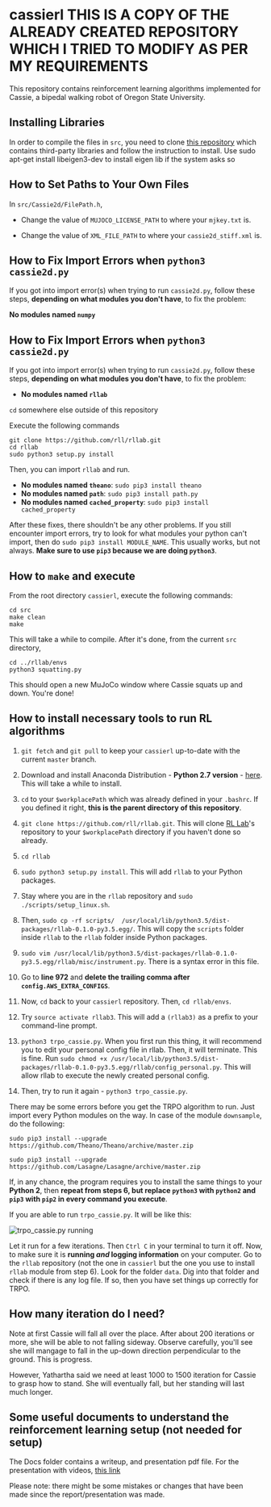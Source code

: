 # cassierl THIS IS A COPY OF THE ALREADY CREATED REPOSITORY WHICH I TRIED TO MODIFY AS PER MY REQUIREMENTS 

This repository contains reinforcement learning algorithms implemented for Cassie, a bipedal walking robot of Oregon State University.

## Installing Libraries

In order to compile the files in `src`, you need to clone [this repository](https://github.com/CassieRL/ThirdParty) which contains third-party libraries and follow the instruction to install.
Use sudo apt-get install libeigen3-dev  to install eigen lib if the system asks so


## How to Set Paths to Your Own Files

In `src/Cassie2d/FilePath.h`,

- Change the value of `MUJOCO_LICENSE_PATH` to where your `mjkey.txt` is.

- Change the value of `XML_FILE_PATH` to where your `cassie2d_stiff.xml` is.

## How to Fix Import Errors when `python3 cassie2d.py`
If you got into import error(s) when trying to run `cassie2d.py`, follow these steps, **depending on what modules you don't have**, to fix the problem:

**No modules named `numpy`**


## How to Fix Import Errors when `python3 cassie2d.py`

If you got into import error(s) when trying to run `cassie2d.py`, follow these steps, **depending on what modules you don't have**, to fix the problem:

- **No modules named `rllab`**

`cd` somewhere else outside of this repository

Execute the following commands

    git clone https://github.com/rll/rllab.git
    cd rllab
    sudo python3 setup.py install

Then, you can import `rllab` and run.

- **No modules named `theano`**: `sudo pip3 install theano`
- **No modules named `path`**: `sudo pip3 install path.py`
- **No modules named `cached_property`**: `sudo pip3 install cached_property`

After these fixes, there shouldn't be any other problems. If you still encounter import errors, try to look for what modules your python can't import, then do `sudo pip3 install MODULE_NAME`. This usually works, but not always. **Make sure to use `pip3` because we are doing `python3`**.

## How to `make` and execute

From the root directory `cassierl`, execute the following commands:

    cd src
    make clean
    make

This will take a while to compile. After it's done, from the current `src` directory,

    cd ../rllab/envs
    python3 squatting.py

This should open a new MuJoCo window where Cassie squats up and down. You're done!

## How to install necessary tools to run RL algorithms

1. `git fetch` and `git pull` to keep your `cassierl` up-to-date with the current `master` branch.

2. Download and install Anaconda Distribution - **Python 2.7 version** - [here](https://www.anaconda.com/download). This will take a while to install.

3. `cd` to your `$workplacePath` which was already defined in your `.bashrc`. If you defined it right, **this is the parent directory of this repository**.

4. `git clone https://github.com/rll/rllab.git`. This will clone [RL Lab](https://github.com/rll/rllab)'s repository to your `$workplacePath` directory if you haven't done so already.

5. `cd rllab`

6. `sudo python3 setup.py install`. This will add `rllab` to your Python packages.

7. Stay where you are in the `rllab` repository and `sudo ./scripts/setup_linux.sh`.

8. Then, `sudo cp -rf scripts/  /usr/local/lib/python3.5/dist-packages/rllab-0.1.0-py3.5.egg/`. This will copy the `scripts` folder inside `rllab` to the `rllab` folder inside Python packages.

9. `sudo vim /usr/local/lib/python3.5/dist-packages/rllab-0.1.0-py3.5.egg/rllab/misc/instrument.py`. There is a syntax error in this file.

10. Go to **line 972** and **delete the trailing comma after `config.AWS_EXTRA_CONFIGS`**.

11. Now, `cd` back to your `cassierl` repository. Then, `cd rllab/envs`.

12. Try `source activate rllab3`. This will add a `(rllab3)` as a prefix to your command-line prompt.

13. `python3 trpo_cassie.py`. When you first run this thing, it will recommend you to edit your personal config file in rllab. Then, it will terminate. This is fine. Run `sudo chmod +x /usr/local/lib/python3.5/dist-packages/rllab-0.1.0-py3.5.egg/rllab/config_personal.py`. This will allow rllab to execute the newly created personal config.

14. Then, try to run it again - `python3 trpo_cassie.py`.

There may be some errors before you get the TRPO algorithm to run. Just import every Python modules on the way. In case of the module `downsample`, do the following:

    sudo pip3 install --upgrade https://github.com/Theano/Theano/archive/master.zip

    sudo pip3 install --upgrade https://github.com/Lasagne/Lasagne/archive/master.zip

If, in any chance, the program requires you to install the same things to your **Python 2**, then **repeat from steps 6, but replace `python3` with `python2` and `pip3` with `pip2` in every command you execute**.

If you are able to run `trpo_cassie.py`. It will be like this:

![trpo_cassie.py running](https://i.imgur.com/Rm82QD0.png)

Let it run for a few iterations. Then `Ctrl C` in your terminal to turn it off. Now, to make sure it is **running _and_ logging information** on your computer. Go to the `rllab` repository (not the one in `cassierl` but the one you use to install `rllab` module from step 6). Look for the folder `data`. Dig into that folder and check if there is any log file. If so, then you have set things up correctly for TRPO.

## How many iteration do I need?

Note at first Cassie will fall all over the place. After about 200 iterations or more, she will be able to not falling sideway. Observe carefully, you'll see she will mangage to fall in the up-down direction perpendicular to the ground. This is progress.

However, Yathartha said we need at least 1000 to 1500 iteration for Cassie to grasp how to stand. She will eventually fall, but her standing will last much longer.

## Some useful documents to understand the reinforcement learning setup (not needed for setup)

The Docs folder contains a writeup, and presentation pdf file. For the presentation with videos, [this link](https://docs.google.com/presentation/d/1wqTQ8Lswg40DpZgtPWiQ-hja9CdKYFQIVGe_ChCKp2A/edit#slide=id.p3)

Please note: there might be some mistakes or changes that have been made since the report/presentation was made.
